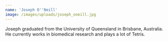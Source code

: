 ```yaml
---
name: 'Joseph O''Neill'
image: /images/uploads/joseph_oneill.jpg
---
```

Joseph graduated from the University of Queensland in Brisbane, Australia. He currently works in biomedical research and plays a lot of Tetris.